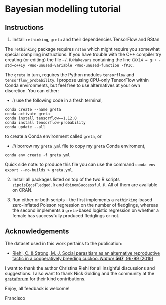 # Bayesian modelling tutorial

## Instructions

1. Install `rethinking`, `greta` and their dependencies TensorFlow and RStan

The `rethinking` package requires `rstan` which might require you somewhat special compiling instructions. If you have trouble with the C++ compiler try creating (or editing) the file `~/.R/Makevars` containing the line `CXX14 = g++ -std=c++1y -Wno-unused-variable -Wno-unused-function -fPIC`.

The `greta` in turn, requires the Python modules `tensorflow` and `tensorflow_probability`. I propose using CPU-only TensorFlow within Conda environments, but feel free to use alternatives at your own discretion. You can either:

* *i*) use the following code in a fresh terminal,
```{bash}
conda create --name greta
conda activate greta
conda install tensorflow==1.12.0
conda install tensorflow-probability
conda update --all
```
to create a Conda environment called `greta`, or

* *ii*) borrow my `greta.yml` file to copy my `greta` Conda enviroment,
```{bash}
conda env create -f greta.yml
```
Quick side note: to produce this file you can use the command `conda env export --no-builds > greta.yml`.

2. Install all packages listed on top of the two R scripts `zipoisEggsFledged.R` and `dbinomSuccessful.R`. All of them are available on CRAN.

3. Run either or both scripts - the first implements a `rethinking`-based zero-inflated Poisson regression on the number of fledglings, whereas the second implements a `greta`-based logistic regression on whether a female has successfully produced fledglings or not.

## Acknowledgements

The dataset used in this work pertains to the publication:

- [Riehl, C. & Strong, M. J. Social parasitism as an alternative reproductive tactic in a cooperatively breeding cuckoo. *Nature* **567**, 96-99 (2019)](https://www.nature.com/articles/s41586-019-0981-1)

I want to thank the author Christina Riehl for all insighful discussions and suggestions. I also want to thank Nick Golding and the community at the [`greta`forum](https://forum.greta-stats.org) for their kind contributions.

Enjoy, all feedback is welcome!

Francisco
